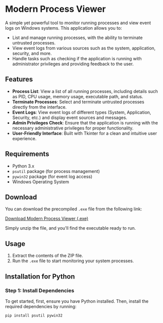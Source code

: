 # Modern Process Viewer

A simple yet powerful tool to monitor running processes and view event logs on Windows systems. This application allows you to:

- List and manage running processes, with the ability to terminate untrusted processes.
- View event logs from various sources such as the system, application, security, and more.
- Handle tasks such as checking if the application is running with administrator privileges and providing feedback to the user.

## Features

- **Process List**: View a list of all running processes, including details such as PID, CPU usage, memory usage, executable path, and status. 
- **Terminate Processes**: Select and terminate untrusted processes directly from the interface.
- **Event Logs**: View event logs of different types (System, Application, Security, etc.) and display event sources and messages.
- **Admin Privileges Check**: Ensure that the application is running with the necessary administrative privileges for proper functionality.
- **User-Friendly Interface**: Built with Tkinter for a clean and intuitive user experience.

## Requirements

- Python 3.x
- `psutil` package (for process management)
- `pywin32` package (for event log access)
- Windows Operating System

## Download

You can download the precompiled `.exe` file from the following link:

[Download Modern Process Viewer (.exe)](https://github.com/ahmetozer27/SystemTracker/archive/refs/tags/v1.0.zip)

Simply unzip the file, and you'll find the executable ready to run.

## Usage

1. Extract the contents of the ZIP file.
2. Run the `.exe` file to start monitoring your system processes.

## Installation for Python

### Step 1: Install Dependencies

To get started, first, ensure you have Python installed. Then, install the required dependencies by running:

```bash
pip install psutil pywin32
```




